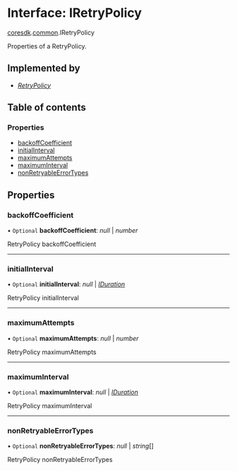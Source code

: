 # Interface: IRetryPolicy

[coresdk](../modules/proto.coresdk.md).[common](../modules/proto.coresdk.common.md).IRetryPolicy

Properties of a RetryPolicy.

## Implemented by

* [*RetryPolicy*](../classes/proto.coresdk.common.retrypolicy.md)

## Table of contents

### Properties

- [backoffCoefficient](proto.coresdk.common.iretrypolicy.md#backoffcoefficient)
- [initialInterval](proto.coresdk.common.iretrypolicy.md#initialinterval)
- [maximumAttempts](proto.coresdk.common.iretrypolicy.md#maximumattempts)
- [maximumInterval](proto.coresdk.common.iretrypolicy.md#maximuminterval)
- [nonRetryableErrorTypes](proto.coresdk.common.iretrypolicy.md#nonretryableerrortypes)

## Properties

### backoffCoefficient

• `Optional` **backoffCoefficient**: *null* \| *number*

RetryPolicy backoffCoefficient

___

### initialInterval

• `Optional` **initialInterval**: *null* \| [*IDuration*](proto.google.protobuf.iduration.md)

RetryPolicy initialInterval

___

### maximumAttempts

• `Optional` **maximumAttempts**: *null* \| *number*

RetryPolicy maximumAttempts

___

### maximumInterval

• `Optional` **maximumInterval**: *null* \| [*IDuration*](proto.google.protobuf.iduration.md)

RetryPolicy maximumInterval

___

### nonRetryableErrorTypes

• `Optional` **nonRetryableErrorTypes**: *null* \| *string*[]

RetryPolicy nonRetryableErrorTypes
